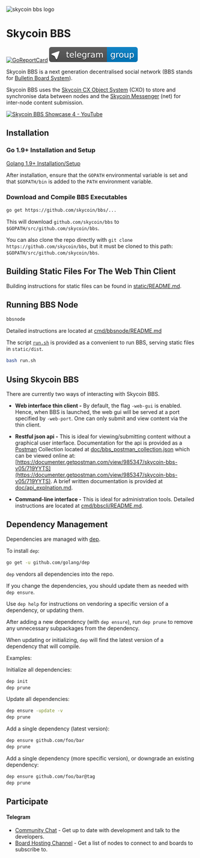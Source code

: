 ![skycoin bbs logo](https://user-images.githubusercontent.com/26845312/32426755-274b72b0-c282-11e7-989f-dc8870f4635e.png)

# Skycoin BBS

[![GoReportCard](https://goreportcard.com/badge/skycoin/bbs)](https://goreportcard.com/report/skycoin/bbs)
[![Telegram group link](telegram-group.svg)](https://t.me/skycoinbbs)

Skycoin BBS is a next generation decentralised social network (BBS stands for [Bulletin Board System](https://en.wikipedia.org/wiki/Bulletin_board_system)).

Skycoin BBS uses the [Skycoin CX Object System](https://github.com/skycoin/cxo) (CXO) to store and synchronise data between nodes and the [Skycoin Messenger](https://github.com/skycoin/net) (net) for inter-node content submission.

[![Skycoin BBS Showcase 4 - YouTube](https://i.ytimg.com/vi/6ZqwgefYauU/0.jpg)](https://youtu.be/6ZqwgefYauU)

## Installation

### Go 1.9+ Installation and Setup

[Golang 1.9+ Installation/Setup](https://github.com/skycoin/skycoin/blob/develop/Installation.md)

After installation, ensure that the `GOPATH` environmental variable is set and that `$GOPATH/bin` is added to the `PATH` environment variable.

### Download and Compile BBS Executables

```sh
go get https://github.com/skycoin/bbs/...
```

This will download `github.com/skycoin/bbs` to `$GOPATH/src/github.com/skycoin/bbs`.

You can also clone the repo directly with `git clone https://github.com/skycoin/bbs`,
but it must be cloned to this path: `$GOPATH/src/github.com/skycoin/bbs`.

## Building Static Files For The Web Thin Client

Building instructions for static files can be found in [static/README.md](./static/README.md).

## Running BBS Node

```bash
bbsnode
```

Detailed instructions are located at [cmd/bbsnode/README.md](./cmd/bbsnode/README.md)

The script [`run.sh`](./run.sh) is provided as a convenient to run BBS, serving static files in `static/dist`.

```bash
bash run.sh
```

## Using Skycoin BBS

There are currently two ways of interacting with Skycoin BBS.
* **Web interface thin client -** By default, the flag `-web-gui` is enabled. Hence, when BBS is launched, the web gui will be served at a port specified by `-web-port`. One can only submit and view content via the thin client.

* **Restful json api -** This is ideal for viewing/submitting content without a graphical user interface. Documentation for the api is provided as a [Postman](https://www.getpostman.com/) Collection located at [doc/bbs_postman_collection.json](./doc/bbs_postman_collection.json) which can be viewed online at: [https://documenter.getpostman.com/view/985347/skycoin-bbs-v05/719YYTS](https://documenter.getpostman.com/view/985347/skycoin-bbs-v05/719YYTS). A brief written documentation is provided at [doc/api_explnation.md](./doc/api_explanantion.md).

* **Command-line interface -** This is ideal for administration tools. Detailed instructions are located at [cmd/bbscli/README.md](./cmd/bbscli/README.md).

## Dependency Management

Dependencies are managed with [dep](https://github.com/golang/dep).

To install `dep`:

```sh
go get -u github.com/golang/dep
```

`dep` vendors all dependencies into the repo.

If you change the dependencies, you should update them as needed with `dep ensure`.

Use `dep help` for instructions on vendoring a specific version of a dependency, or updating them.

After adding a new dependency (with `dep ensure`), run `dep prune` to remove any unnecessary subpackages from the dependency.

When updating or initializing, `dep` will find the latest version of a dependency that will compile.

Examples:

Initialize all dependencies:

```sh
dep init
dep prune
```

Update all dependencies:

```sh
dep ensure -update -v
dep prune
```

Add a single dependency (latest version):

```sh
dep ensure github.com/foo/bar
dep prune
```

Add a single dependency (more specific version), or downgrade an existing dependency:

```sh
dep ensure github.com/foo/bar@tag
dep prune
```

## Participate

#### Telegram

* [Community Chat](https://t.me/skycoinbbs) - Get up to date with development and talk to the developers.
* [Board Hosting Channel](https://t.me/skycoinbbshosting) - Get a list of nodes to connect to and boards to subscribe to.

